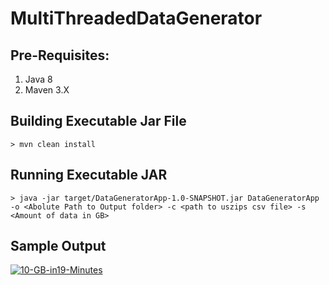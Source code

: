 # MultiThreadedDataGenerator

## Pre-Requisites:
1. Java 8
2. Maven 3.X

## Building Executable Jar File
``` shell
> mvn clean install
```

## Running Executable JAR
```
> java -jar target/DataGeneratorApp-1.0-SNAPSHOT.jar DataGeneratorApp -o <Abolute Path to Output folder> -c <path to uszips csv file> -s <Amount of data in GB>

```

## Sample Output
<a href="https://ibb.co/CVBdDZW"><img src="https://i.ibb.co/ssjSzGt/10-GB-in19-Minutes.png" alt="10-GB-in19-Minutes" border="0"></a>
